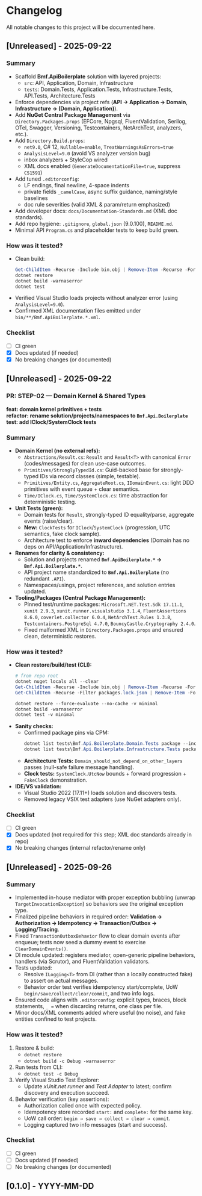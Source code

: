 # Changelog
All notable changes to this project will be documented here.

## [Unreleased] - 2025-09-22
### Summary
<!-- What changed and why? -->
- Scaffold **Bmf.ApiBoilerplate** solution with layered projects:
  - `src`: API, Application, Domain, Infrastructure
  - `tests`: Domain.Tests, Application.Tests, Infrastructure.Tests, API.Tests, Architecture.Tests
- Enforce dependencies via project refs (**API → Application → Domain**, **Infrastructure → (Domain, Application)**).
- Add **NuGet Central Package Management** via `Directory.Packages.props` (EFCore, Npgsql, FluentValidation, Serilog, OTel, Swagger, Versioning, Testcontainers, NetArchTest, analyzers, etc.).
- Add `Directory.Build.props`:
  - `net9.0`, C# 12, `Nullable=enable`, `TreatWarningsAsErrors=true`
  - `AnalysisLevel=9.0` (avoid VS analyzer version bug)
  - inbox analyzers + StyleCop wired
  - XML docs enabled (`GenerateDocumentationFile=true`, suppress `CS1591`)
- Add tuned `.editorconfig`:
  - LF endings, final newline, 4-space indents
  - private fields `_camelCase`, async suffix guidance, naming/style baselines
  - doc rule severities (valid XML & param/return emphasized)
- Add developer docs: `docs/Documentation-Standards.md` (XML doc standards).
- Add repo hygiene: `.gitignore`, `global.json` (9.0.100), `README.md`.
- Minimal API `Program.cs` and placeholder tests to keep build green.

### How was it tested?
<!-- Steps / commands / screenshots -->
- Clean build:
  ```powershell
  Get-ChildItem -Recurse -Include bin,obj | Remove-Item -Recurse -Force
  dotnet restore
  dotnet build -warnaserror
  dotnet test
  ```
- Verified Visual Studio loads projects without analyzer error (using `AnalysisLevel=9.0`).
- Confirmed XML documentation files emitted under `bin/**/Bmf.ApiBoilerplate.*.xml`.

### Checklist
- [ ] CI green
- [x] Docs updated (if needed)
- [x] No breaking changes (or documented)

## [Unreleased] - 2025-09-22
### PR: STEP-02 — Domain Kernel & Shared Types

**feat: domain kernel primitives + tests**  
**refactor: rename solution/projects/namespaces to `Bmf.Api.Boilerplate`**  
**test: add IClock/SystemClock tests**

### Summary
<!-- What changed and why? -->
- **Domain Kernel (no external refs):**
  - `Abstractions/Result.cs`: `Result` and `Result<T>` with canonical `Error` (codes/messages) for clean use-case outcomes.
  - `Primitives/StronglyTypedId.cs`: Guid-backed base for strongly-typed IDs via record classes (simple, testable).
  - `Primitives/Entity.cs`, `AggregateRoot.cs`, `IDomainEvent.cs`: light DDD primitives with event queue + clear semantics.
  - `Time/IClock.cs`, `Time/SystemClock.cs`: time abstraction for deterministic testing.
- **Unit Tests (green):**
  - Domain tests for `Result`, strongly-typed ID equality/parse, aggregate events (raise/clear).
  - **New:** `ClockTests` for `IClock`/`SystemClock` (progression, UTC semantics, fake clock sample).
  - Architecture test to enforce **inward dependencies** (Domain has no deps on API/Application/Infrastructure).
- **Renames for clarity & consistency:**
  - Solution and projects renamed **`Bmf.ApiBoilerplate.*` → `Bmf.Api.Boilerplate.*`**.
  - API project name standardized to **`Bmf.Api.Boilerplate`** (no redundant `.API`).
  - Namespaces/usings, project references, and solution entries updated.
- **Tooling/Packages (Central Package Management):**
  - Pinned test/runtime packages: `Microsoft.NET.Test.Sdk 17.11.1`, `xunit 2.9.3`, `xunit.runner.visualstudio 3.1.4`, `FluentAssertions 8.6.0`, `coverlet.collector 6.0.4`, `NetArchTest.Rules 1.3.8`, `Testcontainers.PostgreSql 4.7.0`, `BouncyCastle.Cryptography 2.4.0`.
  - Fixed malformed XML in `Directory.Packages.props` and ensured clean, deterministic restores.

### How was it tested?
<!-- Steps / commands / screenshots -->
- **Clean restore/build/test (CLI):**
  ```powershell
  # from repo root
  dotnet nuget locals all --clear
  Get-ChildItem -Recurse -Include bin,obj | Remove-Item -Recurse -Force
  Get-ChildItem -Recurse -Filter packages.lock.json | Remove-Item -Force

  dotnet restore --force-evaluate --no-cache -v minimal
  dotnet build -warnaserror
  dotnet test -v minimal
  ```
- **Sanity checks:**
  - Confirmed package pins via CPM:
    ```powershell
    dotnet list tests\Bmf.Api.Boilerplate.Domain.Tests package --include-transitive
    dotnet list tests\Bmf.Api.Boilerplate.Infrastructure.Tests package --include-transitive
    ```
  - **Architecture Tests:** `Domain_should_not_depend_on_other_layers` passes (null-safe failure message handling).
  - **Clock tests:** `SystemClock.UtcNow` bounds + forward progression + `FakeClock` demonstration.
- **IDE/VS validation:**
  - Visual Studio 2022 (17.11+) loads solution and discovers tests.
  - Removed legacy VSIX test adapters (use NuGet adapters only).

### Checklist
- [ ] CI green
- [x] Docs updated (not required for this step; XML doc standards already in repo)
- [x] No breaking changes (internal refactor/rename only)

## [Unreleased] - 2025-09-26
### Summary
<!-- What changed and why? -->
- Implemented in-house mediator with proper exception bubbling (unwrap `TargetInvocationException`) so behaviors see the original exception type.
- Finalized pipeline behaviors in required order: **Validation → Authorization → Idempotency → Transaction/Outbox → Logging/Tracing**.
- Fixed `TransactionOutboxBehavior` flow to clear domain events after enqueue; tests now seed a dummy event to exercise `ClearDomainEvents()`.
- DI module updated: registers mediator, open-generic pipeline behaviors, handlers (via Scrutor), and FluentValidation validators.
- Tests updated:
  - Resolve `ILogging<T>` from DI (rather than a locally constructed fake) to assert on actual messages.
  - Behavior order test verifies idempotency start/complete, UoW `begin/save/collect/clear/commit`, and two info logs.
- Ensured code aligns with `.editorconfig`: explicit types, braces, block statements, `_ =` when discarding returns, one class per file.
- Minor docs/XML comments added where useful (no noise), and fake entities confined to test projects.

### How was it tested?
<!-- Steps / commands / screenshots -->
1. Restore & build:
   - `dotnet restore`
   - `dotnet build -c Debug -warnaserror`
2. Run tests from CLI:
   - `dotnet test -c Debug`
3. Verify Visual Studio Test Explorer:
   - Update *xUnit.net runner* and *Test Adapter* to latest; confirm discovery and execution succeed.
4. Behavior verification (key assertions):
   - Authorization called once with expected policy.
   - Idempotency store recorded `start:` and `complete:` for the same key.
   - UoW call order: `begin → save → collect → clear → commit`.
   - Logging captured two info messages (start and success).

### Checklist
- [ ] CI green
- [ ] Docs updated (if needed)
- [ ] No breaking changes (or documented)

## [0.1.0] - YYYY-MM-DD

